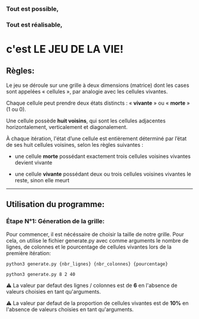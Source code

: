 ### Tout est possible,
### Tout est réalisable, 
# c'est  **LE JEU DE LA VIE!**

## Règles: 

Le jeu se déroule sur une grille à deux dimensions (matrice) dont les cases sont appelées « cellules », par analogie avec les cellules vivantes.

Chaque cellule peut  prendre deux états distincts : « **vivante** » ou « **morte** » (1 ou 0).

Une cellule possède **huit voisins**, qui sont les cellules adjacentes horizontalement, verticalement et diagonalement.

À chaque itération, l'état d’une cellule est entièrement déterminé par l’état de ses huit cellules voisines, selon les règles suivantes :
- une cellule **morte** possédant exactement trois cellules voisines vivantes devient vivante

- une cellule **vivante** possédant deux ou trois cellules voisines vivantes le reste, sinon elle meurt

---

## Utilisation du programme:

### Étape N°1: Géneration de la grille:

Pour commencer, il est nécéssaire de choisir la taille de notre grille. Pour cela, on utilise le fichier generate.py avec comme arguments le nombre de lignes, de colonnes et le pourcentage de cellules vivantes lors de la première itération:


```shell
python3 generate.py {nbr_lignes} {nbr_colonnes} {pourcentage}
```

```shell
python3 generate.py 8 2 40
```

⚠️ La valeur par defaut des lignes / colonnes est de **6** en l'absence de valeurs choisies en tant qu'arguments. 

⚠️ La valeur par defaut de la proportion de cellules vivantes est de **10%** en l'absence de valeurs choisies en tant qu'arguments.